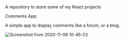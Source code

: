 A repository to store some of my React projects

Comments App:

A simple app to display comments like a forum, or a blog.

![Screenshot from 2020-11-08 10-45-23](https://user-images.githubusercontent.com/22225821/98466898-2e9e8200-21b1-11eb-841a-5f4ed9ea0004.png)
